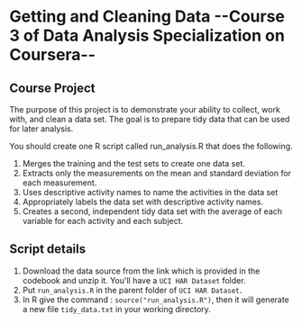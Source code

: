 # Getting and Cleaning Data --Course 3 of Data Analysis Specialization on Coursera--

## Course Project

The purpose of this project is to demonstrate your ability to collect, work with, and clean a data set.
The goal is to prepare tidy data that can be used for later analysis.

You should create one R script called run_analysis.R that does the following.

1. Merges the training and the test sets to create one data set.
2. Extracts only the measurements on the mean and standard deviation for each measurement.
3. Uses descriptive activity names to name the activities in the data set
4. Appropriately labels the data set with descriptive activity names.
5. Creates a second, independent tidy data set with the average of each variable for each activity and each subject.

## Script details

1. Download the data source from the link which is provided in the codebook and unzip it. You'll have a ```UCI HAR Dataset``` folder.
2. Put ```run_analysis.R``` in the parent folder of ```UCI HAR Dataset```.
3. In R give the command : ```source("run_analysis.R")```, then it will generate a new file ```tidy_data.txt``` in your working directory.
